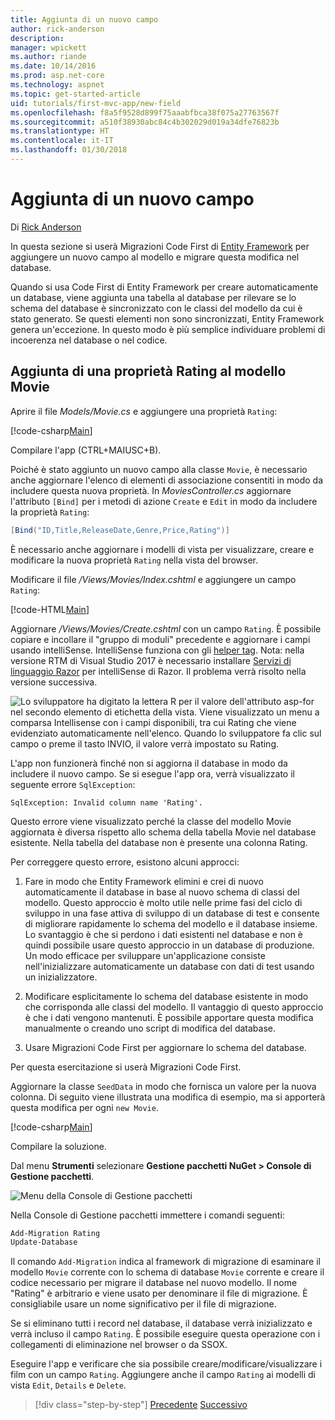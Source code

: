 ```yaml
---
title: Aggiunta di un nuovo campo
author: rick-anderson
description: 
manager: wpickett
ms.author: riande
ms.date: 10/14/2016
ms.prod: asp.net-core
ms.technology: aspnet
ms.topic: get-started-article
uid: tutorials/first-mvc-app/new-field
ms.openlocfilehash: f8a5f9528d899f75aaabfbca38f075a27763567f
ms.sourcegitcommit: a510f38930abc84c4b302029d019a34dfe76823b
ms.translationtype: HT
ms.contentlocale: it-IT
ms.lasthandoff: 01/30/2018
---
```

# <a name="adding-a-new-field"></a>Aggiunta di un nuovo campo

Di [Rick Anderson](https://twitter.com/RickAndMSFT)

In questa sezione si userà Migrazioni Code First di [Entity Framework](https://docs.microsoft.com/ef/core/get-started/aspnetcore/new-db) per aggiungere un nuovo campo al modello e migrare questa modifica nel database.

Quando si usa Code First di Entity Framework per creare automaticamente un database, viene aggiunta una tabella al database per rilevare se lo schema del database è sincronizzato con le classi del modello da cui è stato generato. Se questi elementi non sono sincronizzati, Entity Framework genera un'eccezione. In questo modo è più semplice individuare problemi di incoerenza nel database o nel codice.

## <a name="adding-a-rating-property-to-the-movie-model"></a>Aggiunta di una proprietà Rating al modello Movie

Aprire il file *Models/Movie.cs* e aggiungere una proprietà `Rating`:

[!code-csharp[Main](start-mvc/sample/MvcMovie/Models/MovieDateRating.cs?highlight=11&range=7-18)]

Compilare l'app (CTRL+MAIUSC+B).

Poiché è stato aggiunto un nuovo campo alla classe `Movie`, è necessario anche aggiornare l'elenco di elementi di associazione consentiti in modo da includere questa nuova proprietà. In *MoviesController.cs* aggiornare l'attributo `[Bind]` per i metodi di azione `Create` e `Edit` in modo da includere la proprietà `Rating`:

```csharp
[Bind("ID,Title,ReleaseDate,Genre,Price,Rating")]
   ```

È necessario anche aggiornare i modelli di vista per visualizzare, creare e modificare la nuova proprietà `Rating` nella vista del browser.

Modificare il file */Views/Movies/Index.cshtml* e aggiungere un campo `Rating`:

[!code-HTML[Main](start-mvc/sample/MvcMovie/Views/Movies/IndexGenreRating.cshtml?highlight=17,39&range=24-64)]

Aggiornare */Views/Movies/Create.cshtml* con un campo `Rating`. È possibile copiare e incollare il "gruppo di moduli" precedente e aggiornare i campi usando intelliSense. IntelliSense funziona con gli [helper tag](xref:mvc/views/tag-helpers/intro). Nota: nella versione RTM di Visual Studio 2017 è necessario installare [Servizi di linguaggio Razor](https://marketplace.visualstudio.com/items?itemName=ms-madsk.RazorLanguageServices) per intelliSense di Razor. Il problema verrà risolto nella versione successiva.

![Lo sviluppatore ha digitato la lettera R per il valore dell'attributo asp-for nel secondo elemento di etichetta della vista. Viene visualizzato un menu a comparsa Intellisense con i campi disponibili, tra cui Rating che viene evidenziato automaticamente nell'elenco. Quando lo sviluppatore fa clic sul campo o preme il tasto INVIO, il valore verrà impostato su Rating.](new-field/_static/cr.png)

L'app non funzionerà finché non si aggiorna il database in modo da includere il nuovo campo. Se si esegue l'app ora, verrà visualizzato il seguente errore `SqlException`:

`SqlException: Invalid column name 'Rating'.`

Questo errore viene visualizzato perché la classe del modello Movie aggiornata è diversa rispetto allo schema della tabella Movie nel database esistente. Nella tabella del database non è presente una colonna Rating.

Per correggere questo errore, esistono alcuni approcci:

1. Fare in modo che Entity Framework elimini e crei di nuovo automaticamente il database in base al nuovo schema di classi del modello. Questo approccio è molto utile nelle prime fasi del ciclo di sviluppo in una fase attiva di sviluppo di un database di test e consente di migliorare rapidamente lo schema del modello e il database insieme. Lo svantaggio è che si perdono i dati esistenti nel database e non è quindi possibile usare questo approccio in un database di produzione. Un modo efficace per sviluppare un'applicazione consiste nell'inizializzare automaticamente un database con dati di test usando un inizializzatore.

2. Modificare esplicitamente lo schema del database esistente in modo che corrisponda alle classi del modello. Il vantaggio di questo approccio è che i dati vengono mantenuti. È possibile apportare questa modifica manualmente o creando uno script di modifica del database.

3. Usare Migrazioni Code First per aggiornare lo schema del database.

Per questa esercitazione si userà Migrazioni Code First.

Aggiornare la classe `SeedData` in modo che fornisca un valore per la nuova colonna. Di seguito viene illustrata una modifica di esempio, ma si apporterà questa modifica per ogni `new Movie`.

[!code-csharp[Main](start-mvc/sample/MvcMovie/Models/SeedDataRating.cs?name=snippet1&highlight=6)]

Compilare la soluzione.

Dal menu **Strumenti** selezionare **Gestione pacchetti NuGet > Console di Gestione pacchetti**.

  ![Menu della Console di Gestione pacchetti](adding-model/_static/pmc.png)

Nella Console di Gestione pacchetti immettere i comandi seguenti:

```powershell
Add-Migration Rating
Update-Database
```

Il comando `Add-Migration` indica al framework di migrazione di esaminare il modello `Movie` corrente con lo schema di database `Movie` corrente e creare il codice necessario per migrare il database nel nuovo modello. Il nome "Rating" è arbitrario e viene usato per denominare il file di migrazione. È consigliabile usare un nome significativo per il file di migrazione.

Se si eliminano tutti i record nel database, il database verrà inizializzato e verrà incluso il campo `Rating`. È possibile eseguire questa operazione con i collegamenti di eliminazione nel browser o da SSOX.

Eseguire l'app e verificare che sia possibile creare/modificare/visualizzare i film con un campo `Rating`. Aggiungere anche il campo `Rating` ai modelli di vista `Edit`, `Details` e `Delete`.

>[!div class="step-by-step"]
[Precedente](search.md)
[Successivo](validation.md)  
